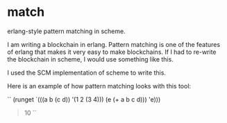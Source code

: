 # match
erlang-style pattern matching in scheme. 

I am writing a blockchain in erlang. Pattern matching is one of the features of erlang that makes it very easy to make blockchains. If I had to re-write the blockchain in scheme, I would use something like this.

I used the SCM implementation of scheme to write this.

Here is an example of how pattern matching looks with this tool:

``
(runget `(((a b (c d)) '(1 2 (3 4)))
	  (e (+ a b c d)))
	'e)))

> 10 ``